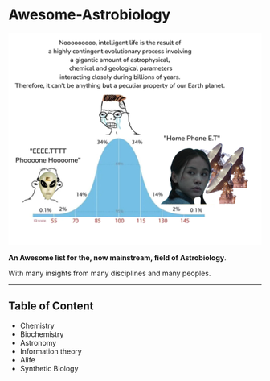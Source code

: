 # Awesome-Astrobiology

![Gaussian_Meme](./img/Gaussian_meme.png)

**An Awesome list for the, now mainstream, field of Astrobiology**.

With many insights from many disciplines and many peoples.

---

## Table of Content

- Chemistry
- Biochemistry
- Astronomy
- Information theory
- Alife
- Synthetic Biology
